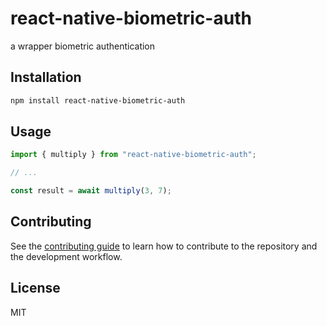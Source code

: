 # react-native-biometric-auth

a wrapper biometric authentication

## Installation

```sh
npm install react-native-biometric-auth
```

## Usage

```js
import { multiply } from "react-native-biometric-auth";

// ...

const result = await multiply(3, 7);
```

## Contributing

See the [contributing guide](CONTRIBUTING.md) to learn how to contribute to the repository and the development workflow.

## License

MIT
